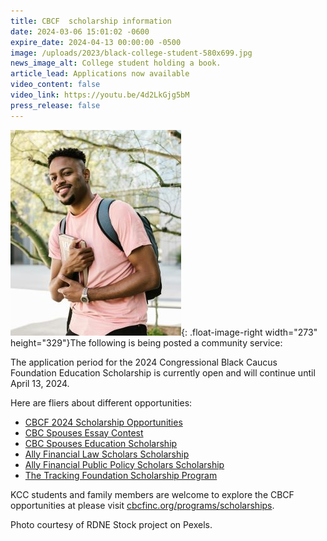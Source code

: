 ```yaml
---
title: CBCF  scholarship information
date: 2024-03-06 15:01:02 -0600
expire_date: 2024-04-13 00:00:00 -0500
image: /uploads/2023/black-college-student-580x699.jpg
news_image_alt: College student holding a book.
article_lead: Applications now available
video_content: false
video_link: https://youtu.be/4d2LkGjg5bM
press_release: false
---
```

![](/uploads/2023/black-college-student273x329.jpg){: .float-image-right width="273" height="329"}The following is being posted a community service:

The application period for the 2024 Congressional Black Caucus Foundation Education Scholarship is currently open and will continue until April 13, 2024.

Here are fliers about different opportunities:

* [CBCF 2024 Scholarship Opportunities](/uploads/2023/CBCF-2024--Scholarship-Opportunities.pdf)
* [CBC Spouses Essay Contest](/uploads/2023/CBC-Spouses-Essay.pdf)
* [CBC Spouses Education Scholarship](/uploads/2023/CBCF-2024-Spouse_Education-Scholarship.pdf)
* [Ally Financial Law Scholars Scholarship](/uploads/2023/Ally-Financial--Law-Scholarship.pdf)
* [Ally Financial Public Policy Scholars Scholarship](/uploads/2023/Ally-Financial--Public-Policy-Scholarship.pdf)
* [The Tracking Foundation Scholarship Program](/uploads/2023/CBCF-2024-Tracking--Foundation-scholarships.pdf)

KCC students and family members are welcome to explore the CBCF opportunities at please visit [cbcfinc.org/programs/scholarships](https://linkprotect.cudasvc.com/url?a=https%3a%2f%2f%2f%2fcbcfinc.org%2fprograms%2fscholarships&amp;c=E,1,MWnzFwlFTkx1gVPrNQcE2ElyH-J6iCdbFm1I0Pa2dyGALGNdNysgUSXIVNIfpVEKgwDgH-Zrdq-HOWLbDBzM5HclNvSacHKEYALNKhTFbXRJ5elX&amp;typo=1&amp;ancr_add=1).





Photo courtesy of RDNE Stock project on Pexels.